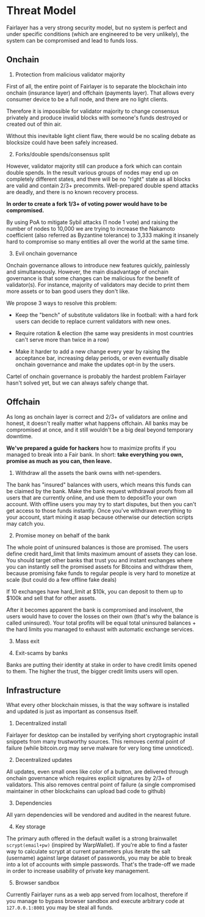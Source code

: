 # Threat Model

Fairlayer has a very strong security model, but no system is perfect and under specific conditions (which are engineered to be very unlikely), the system can be compromised and lead to funds loss.

## Onchain

1.  Protection from malicious validator majority

First of all, the entire point of Fairlayer is to separate the blockchain into onchain (insurance layer) and offchain (payments layer). That allows every consumer device to be a full node, and there are no light clients.

Therefore it is impossible for validator majority to change consensus privately and produce invalid blocks with someone's funds destroyed or created out of thin air.

Without this inevitable light client flaw, there would be no scaling debate as blocksize could have been safely increased.

2.  Forks/double spends/consensus split

However, validator majority still can produce a fork which can contain double spends. In the result various groups of nodes may end up on completely different states, and there will be no "right" state as all blocks are valid and contain 2/3+ precommits. Well-prepared double spend attacks are deadly, and there is no known recovery process.

**In order to create a fork 1/3+ of voting power would have to be compromised.**

By using PoA to mitigate Sybil attacks (1 node 1 vote) and raising the number of nodes to 10,000 we are trying to increase the Nakamoto coefficient (also referred as Byzantine tolerance) to 3,333 making it insanely hard to compromise so many entities all over the world at the same time.

3.  Evil onchain governance

Onchain governance allows to introduce new features quickly, painlessly and simultaneously. However, the main disadvantage of onchain governance is that some changes can be malicious for the benefit of validator(s). For instance, majority of validators may decide to print them more assets or to ban good users they don't like.

We propose 3 ways to resolve this problem:

- Keep the "bench" of substitute validators like in football: with a hard fork users can decide to replace current validators with new ones.

- Require rotation & election (the same way presidents in most countries can't serve more than twice in a row)

- Make it harder to add a new change every year by raising the acceptance bar, increasing delay periods, or even eventually disable onchain governance and make the updates opt-in by the users.

Cartel of onchain governance is probably the hardest problem Fairlayer hasn't solved yet, but we can always safely change that.

## Offchain

As long as onchain layer is correct and 2/3+ of validators are online and honest, it doesn't really matter what happens offchain. All banks may be compromised at once, and it still wouldn't be a big deal beyond temporary downtime.

**We've prepared a guide for hackers** how to maximize profits if you managed to break into a Fair bank. In short: **take everything you own, promise as much as you can, then leave.**

1.  Withdraw all the assets the bank owns with net-spenders.

The bank has "insured" balances with users, which means this funds can be claimed by the bank. Make the bank request withdrawal proofs from all users that are currently online, and use them to depositTo your own account. With offline users you may try to start disputes, but then you can't get access to those funds instantly. Once you've withdrawn everything to your account, start mixing it asap because otherwise our detection scripts may catch you.

2.  Promise money on behalf of the bank

The whole point of uninsured balances is those are promised. The users define credit hard_limit that limits maximum amount of assets they can lose. You should target other banks that trust you and instant exchanges where you can instantly sell the promised assets for Bitcoins and withdraw them, because promising fake funds to regular people is very hard to monetize at scale (but could do a few offline fake deals)

If 10 exchanges have hard_limit at $10k, you can deposit to them up to $100k and sell that for other assets.

After it becomes apparent the bank is compromised and insolvent, the users would have to cover the losses on their own (that's why the balance is called uninsured). Your total profits will be equal total uninsured balances + the hard limits you managed to exhaust with automatic exchange services.

3.  Mass exit

4)  Exit-scams by banks

Banks are putting their identity at stake in order to have credit limits opened to them. The higher the trust, the bigger credit limits users will open.

## Infrastructure

What every other blockchain misses, is that the way software is installed and updated is just as important as consensus itself.

1.  Decentralized install

Fairlayer for desktop can be installed by verifying short cryptographic install snippets from many trustworthy sources. This removes central point of failure (while bitcoin.org may serve malware for very long time unnoticed).

2.  Decentralized updates

All updates, even small ones like color of a button, are delivered through onchain governance which requires explicit signatures by 2/3+ of validators. This also removes central point of failure (a single compromised maintainer in other blockchains can upload bad code to github)

3.  Dependencies

All yarn dependencies will be vendored and audited in the nearest future.

4.  Key storage

The primary auth offered in the default wallet is a strong brainwallet `scrypt(email+pw)` (inspired by WarpWallet). If you're able to find a faster way to calculate scrypt at current parameters plus iterate the salt (username) against large dataset of passwords, you may be able to break into a lot of accounts with simple passwords. That's the trade-off we made in order to increase usability of private key management.

5.  Browser sandbox

Currently Fairlayer runs as a web app served from localhost, therefore if you manage to bypass browser sandbox and execute arbitrary code at `127.0.0.1:8001` you may be steal all funds.
